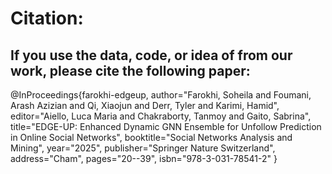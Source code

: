 


# Citation:
## If  you use the data, code, or idea of from our work, please cite the following paper:


@InProceedings{farokhi-edgeup,
author="Farokhi, Soheila
and Foumani, Arash Azizian
and Qi, Xiaojun
and Derr, Tyler
and Karimi, Hamid",
editor="Aiello, Luca Maria
and Chakraborty, Tanmoy
and Gaito, Sabrina",
title="EDGE-UP: Enhanced Dynamic GNN Ensemble for Unfollow Prediction in Online Social Networks",
booktitle="Social Networks Analysis and Mining",
year="2025",
publisher="Springer Nature Switzerland",
address="Cham",
pages="20--39",
isbn="978-3-031-78541-2"
}
